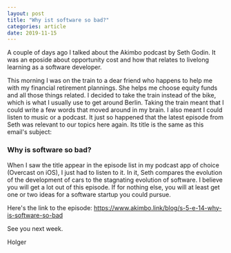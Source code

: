 ```yaml
---
layout: post
title: "Why ist software so bad?"
categories: article
date: 2019-11-15
---
```


A couple of days ago I talked about the Akimbo podcast by Seth Godin. It was an eposide about opportunity cost and how that relates to livelong learning as a software developer.

This morning I was on the train to a dear friend who happens to help me with my financial retirement plannings. She helps me choose equity funds and all those things related. I decided to take the train instead of the bike, which is what I usually use to get around Berlin. Taking the train meant that I could write a few words that moved around in my brain. I also meant I could listen to music or a podcast. It just so happened that the latest episode from Seth was relevant to our topics here again. Its title is the same as this email's subject:

### Why is software so bad?

When I saw the title appear in the episode list in my podcast app of choice (Overcast on iOS), I just had to listen to it.
In it, Seth compares the evolution of the development of cars to the stagnating evolution of software. I believe you will get a lot out of this episode. If for nothing else, you will at least get one or two ideas for a software startup you could pursue.

Here's the link to the episode:
https://www.akimbo.link/blog/s-5-e-14-why-is-software-so-bad

See you next week.

Holger